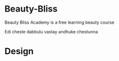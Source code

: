 # Beauty-Bliss

Beauty Bliss Academy is a free learning beauty course

Edi cheste dabbulu vastay andhuke chestunna 

# Design
